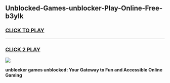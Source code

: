 
## Unblocked-Games-unblocker-Play-Online-Free-b3ylk
<h3>
<a href="https://premium76.site?title=unblocker&ref=26A">CLICK TO PLAY</a></h3>
<hr>

<h3>
<a href="https://premium76.site?title=unblocker&ref=26A">CLICK 2 PLAY</a>
  
</h3>

<a href="https://premium76.site?title=unblocker&ref=26A"><img src="https://clearcache.store/games.png"></a>


**unblocker games unblocked: Your Gateway to Fun and Accessible Online Gaming**
